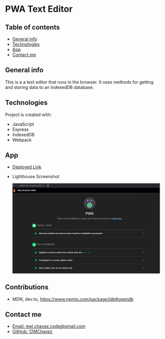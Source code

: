 # PWA Text Editor

## Table of contents

- [General info](#general-info)
- [Technologies](#technologies)
- [App](#app)
- [Contact me](#contact-me)

## General info

This is a a text editor that runs in the browser. It uses methods for getting and storing data to an IndexedDB database.

## Technologies

Project is created with:

- JavaScript
- Express
- IndexedDB
- Webpack

## App

- [Deployed Link](https://text-editor1122.herokuapp.com/)

- Lighthouse Screenshot

  ![Screenshot](./images/lighthouse.JPG)

## Contributions

- MDN, dev.to, https://www.npmjs.com/package/idb#opendb

## Contact me

- [Email: mel.chavez.code@gmail.com](mailto:mel.chavez.code@gmail.com)
- [GitHub: 12MChavez](https://github.com/12MChavez)
